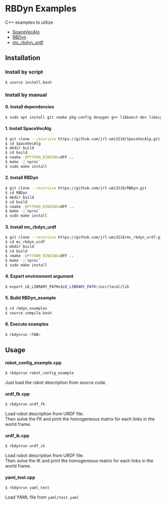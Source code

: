 # RBDyn Examples
C++ examples to utilize

- [SpaceVecAlg](https://github.com/jrl-umi3218/SpaceVecAlg)
- [RBDyn](https://github.com/jrl-umi3218/RBDyn)
- [mc_rbdyn_urdf](https://github.com/jrl-umi3218/mc_rbdyn_urdf)

## Installation
### Install by script
```bash
$ source install.bash
```

### Install by manual
#### 0. Install dependencies
```bash
$ sudo apt install git cmake pkg-config doxygen g++ libboost-dev libeigen3-dev libyaml-cpp-dev
```

#### 1. Install SpaceVecAlg
```bash
$ git clone --recursive https://github.com/jrl-umi3218/SpaceVecAlg.git
$ cd SpaceVecAlg
$ mkdir build
$ cd build
$ cmake -DPYTHON_BINDING=OFF ..
$ make -j`nproc`
$ sudo make install
```

#### 2. Install RBDyn
```bash
$ git clone --recursive https://github.com/jrl-umi3218/RBDyn.git
$ cd RBDyn
$ mkdir build
$ cd build
$ cmake -DPYTHON_BINDING=OFF ..
$ make -j`nproc`
$ sudo make install
```

#### 3. Install mc_rbdyn_urdf
```bash
$ git clone --recursive https://github.com/jrl-umi3218/mc_rbdyn_urdf.git
$ cd mc_rbdyn_urdf
$ mkdir build
$ cd build
$ cmake -DPYTHON_BINDING=OFF ..
$ make -j`nproc`
$ sudo make install
```

#### 4. Export environment argument
```bash
$ export LD_LIBRARY_PATH=$LD_LIBRARY_PATH:/usr/local/lib
```

#### 5. Build RBDyn_example
```bash
$ cd rbdyn_examples
$ source compile.bash
```

#### 6. Execute examples
```bash
$ rbdynrun <TAB>
```

## Usage
#### robot_config_example.cpp
```bash
$ rbdynrun robot_config_example
```
Just load the robot description from source code.

#### urdf_fk.cpp
```bash
$ rbdynrun urdf_fk
```
Load robot description from URDF file.  
Then solve the FK and print the homogeneous matrix for each links in the world frame.

#### urdf_ik.cpp
```bash
$ rbdynrun urdf_ik
```
Load robot description from URDF file.  
Then solve the IK and print the homogeneous matrix for each links in the world frame.

#### yaml_test.cpp
```bash
$ rbdynrun yaml_test
```
Load YAML file from `yaml/test.yaml`
